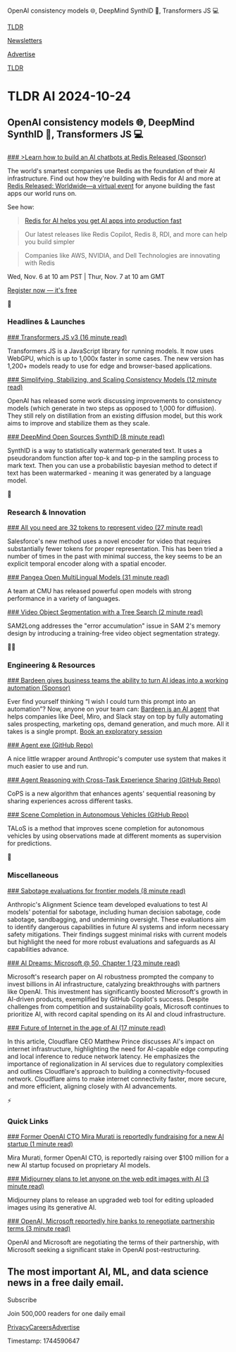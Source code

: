 OpenAI consistency models 🌐, DeepMind SynthID 🪪, Transformers JS 💻

[TLDR](/)

[Newsletters](/newsletters)

[Advertise](https://advertise.tldr.tech/)

[TLDR](/)

# TLDR AI 2024-10-24

## OpenAI consistency models 🌐, DeepMind SynthID 🪪, Transformers JS 💻

### 

[### &gt;Learn how to build an AI chatbots at Redis Released (Sponsor)](https://redis.io/released/worldwide/?utm_source=tldr3&amp;utm_medium=cpa&amp;utm_campaign=2024-10-brand_amplification&amp;utm_content=rr-2024-11-06_redis_released_event_worldwide_amer-701N100000GEXCb)

The world's smartest companies use Redis as the foundation of their AI infrastructure. Find out how they're building with Redis for AI and more at [Redis Released: Worldwide—a virtual event](https://redis.io/released/worldwide/?utm_source=tldr3&utm_medium=cpa&utm_campaign=2024-10-brand_amplification&utm_content=rr-2024-11-06_redis_released_event_worldwide_amer-701N100000GEXCb) for anyone building the fast apps our world runs on.

See how:

> [Redis for AI helps you get AI apps into production fast](https://redis.io/released/worldwide/?utm_source=tldr3&utm_medium=cpa&utm_campaign=2024-10-brand_amplification&utm_content=rr-2024-11-06_redis_released_event_worldwide_amer-701N100000GEXCb)

> Our latest releases like Redis Copilot, Redis 8, RDI, and more can help you build simpler

> Companies like AWS, NVIDIA, and Dell Technologies are innovating with Redis

Wed, Nov. 6 at 10 am PST | Thur, Nov. 7 at 10 am GMT

[Register now — it's free](https://redis.io/released/worldwide/?utm_source=tldr3&utm_medium=cpa&utm_campaign=2024-10-brand_amplification&utm_content=rr-2024-11-06_redis_released_event_worldwide_amer-701N100000GEXCb)

🚀

### Headlines & Launches

[### Transformers JS v3 (16 minute read)](https://huggingface.co/blog/transformersjs-v3?utm_source=tldrai)

Transformers JS is a JavaScript library for running models. It now uses WebGPU, which is up to 1,000x faster in some cases. The new version has 1,200+ models ready to use for edge and browser-based applications.

[### Simplifying, Stabilizing, and Scaling Consistency Models (12 minute read)](https://openai.com/index/simplifying-stabilizing-and-scaling-continuous-time-consistency-models/?utm_source=tldrai)

OpenAI has released some work discussing improvements to consistency models (which generate in two steps as opposed to 1,000 for diffusion). They still rely on distillation from an existing diffusion model, but this work aims to improve and stabilize them as they scale.

[### DeepMind Open Sources SynthID (8 minute read)](https://huggingface.co/blog/synthid-text?utm_source=tldrai)

SynthID is a way to statistically watermark generated text. It uses a pseudorandom function after top-k and top-p in the sampling process to mark text. Then you can use a probabilistic bayesian method to detect if text has been watermarked - meaning it was generated by a language model.

🧠

### Research & Innovation

[### All you need are 32 tokens to represent video (27 minute read)](https://www.salesforceairesearch.com/opensource/xGen-MM-Vid/index.html?utm_source=tldrai)

Salesforce's new method uses a novel encoder for video that requires substantially fewer tokens for proper representation. This has been tried a number of times in the past with minimal success, the key seems to be an explicit temporal encoder along with a spatial encoder.

[### Pangea Open MultiLingual Models (31 minute read)](https://neulab.github.io/Pangea/?utm_source=tldrai)

A team at CMU has released powerful open models with strong performance in a variety of languages.

[### Video Object Segmentation with a Tree Search (2 minute read)](https://mark12ding.github.io/project/SAM2Long/?utm_source=tldrai)

SAM2Long addresses the "error accumulation" issue in SAM 2's memory design by introducing a training-free video object segmentation strategy.

👨‍💻

### Engineering & Resources

[### Bardeen gives business teams the ability to turn AI ideas into a working automation (Sponsor)](https://www.bardeen.ai/contact-sales?utm_source=tldr_ai_102424)

Ever find yourself thinking “I wish I could turn this prompt into an automation”? Now, anyone on your team can: [Bardeen is an AI agent](https://www.bardeen.ai/contact-sales?utm_source=tldr_ai_102424) that helps companies like Deel, Miro, and Slack stay on top by fully automating sales prospecting, marketing ops, demand generation, and much more. All it takes is a single prompt. [Book an exploratory session](https://www.bardeen.ai/contact-sales?utm_source=tldr_ai_102424)

[### Agent exe (GitHub Repo)](https://github.com/corbt/agent.exe?utm_source=tldrai)

A nice little wrapper around Anthropic's computer use system that makes it much easier to use and run.

[### Agent Reasoning with Cross-Task Experience Sharing (GitHub Repo)](https://github.com/uclaml/cops?utm_source=tldrai)

CoPS is a new algorithm that enhances agents' sequential reasoning by sharing experiences across different tasks.

[### Scene Completion in Autonomous Vehicles (GitHub Repo)](https://github.com/blue-531/talos?utm_source=tldrai)

TALoS is a method that improves scene completion for autonomous vehicles by using observations made at different moments as supervision for predictions.

🎁

### Miscellaneous

[### Sabotage evaluations for frontier models (8 minute read)](https://www.anthropic.com/research/sabotage-evaluations?utm_source=tldrai)

Anthropic's Alignment Science team developed evaluations to test AI models' potential for sabotage, including human decision sabotage, code sabotage, sandbagging, and undermining oversight. These evaluations aim to identify dangerous capabilities in future AI systems and inform necessary safety mitigations. Their findings suggest minimal risks with current models but highlight the need for more robust evaluations and safeguards as AI capabilities advance.

[### AI Dreams: Microsoft @ 50, Chapter 1 (23 minute read)](https://www.geekwire.com/2024/ai-dreams-microsoft-50-chapter-1/?utm_source=tldrai)

Microsoft's research paper on AI robustness prompted the company to invest billions in AI infrastructure, catalyzing breakthroughs with partners like OpenAI. This investment has significantly boosted Microsoft's growth in AI-driven products, exemplified by GitHub Copilot's success. Despite challenges from competition and sustainability goals, Microsoft continues to prioritize AI, with record capital spending on its AI and cloud infrastructure.

[### Future of Internet in the age of AI (17 minute read)](https://crazystupidtech.com/archive/future-of-internet-in-the-age-of-ai/?utm_source=tldrai)

In this article, Cloudflare CEO Matthew Prince discusses AI's impact on internet infrastructure, highlighting the need for AI-capable edge computing and local inference to reduce network latency. He emphasizes the importance of regionalization in AI services due to regulatory complexities and outlines Cloudflare's approach to building a connectivity-focused network. Cloudflare aims to make internet connectivity faster, more secure, and more efficient, aligning closely with AI advancements.

⚡️

### Quick Links

[### Former OpenAI CTO Mira Murati is reportedly fundraising for a new AI startup (1 minute read)](https://techcrunch.com/2024/10/19/former-openai-cto-mira-murati-is-reportedly-fundraising-for-a-new-ai-startup/?utm_source=tldrai)

Mira Murati, former OpenAI CTO, is reportedly raising over $100 million for a new AI startup focused on proprietary AI models.

[### Midjourney plans to let anyone on the web edit images with AI (3 minute read)](https://techcrunch.com/2024/10/19/midjourney-plans-to-let-anyone-on-the-web-edit-images-with-ai/?utm_source=tldrai)

Midjourney plans to release an upgraded web tool for editing uploaded images using its generative AI.

[### OpenAI, Microsoft reportedly hire banks to renegotiate partnership terms (3 minute read)](https://siliconangle.com/2024/10/18/openai-microsoft-reportedly-hire-banks-renegotiate-partnership-terms/?utm_source=tldrai)

OpenAI and Microsoft are negotiating the terms of their partnership, with Microsoft seeking a significant stake in OpenAI post-restructuring.

## The most important AI, ML, and data science news in a free daily email.

Subscribe

Join 500,000 readers for one daily email

[Privacy](/privacy)[Careers](https://jobs.ashbyhq.com/tldr.tech)[Advertise](/ai/advertise)

Timestamp: 1744590647